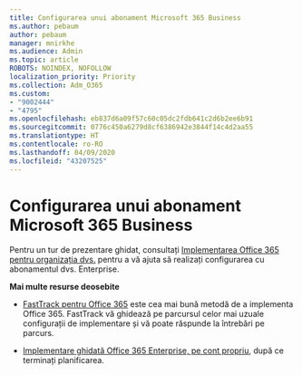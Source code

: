 ```yaml
---
title: Configurarea unui abonament Microsoft 365 Business
ms.author: pebaum
author: pebaum
manager: mnirkhe
ms.audience: Admin
ms.topic: article
ROBOTS: NOINDEX, NOFOLLOW
localization_priority: Priority
ms.collection: Adm_O365
ms.custom:
- "9002444"
- "4795"
ms.openlocfilehash: eb837d6a09f57c60c05dc2fdb641c2d6b2ee6b91
ms.sourcegitcommit: 0776c450a6279d8cf6386942e3844f14c4d2aa55
ms.translationtype: HT
ms.contentlocale: ro-RO
ms.lasthandoff: 04/09/2020
ms.locfileid: "43207525"
---
```

# <a name="set-up-a-microsoft-365-business-subscription"></a>Configurarea unui abonament Microsoft 365 Business

Pentru un tur de prezentare ghidat, consultați [Implementarea Office 365 pentru organizația dvs.](https://docs.microsoft.com/office365/enterprise/setup-overview-for-enterprises) pentru a vă ajuta să realizați configurarea cu abonamentul dvs. Enterprise.

**Mai multe resurse deosebite**

- [FastTrack pentru Office 365](https://docs.microsoft.com/fasttrack/O365-fasttrack-benefit-for-office-365) este cea mai bună metodă de a implementa Office 365. FastTrack vă ghidează pe parcursul celor mai uzuale configurații de implementare și vă poate răspunde la întrebări pe parcurs. 

- [Implementare ghidată Office 365 Enterprise, pe cont propriu](https://docs.microsoft.com/office365/enterprise/setup-overview-for-enterprises#do-it-yourself-guided-deployment-of-office-365-enterprise), după ce terminați planificarea. 
